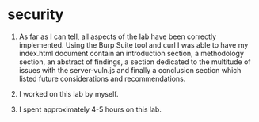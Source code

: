 # security
1. As far as I can tell, all aspects of the lab have been correctly implemented. Using the Burp Suite tool and curl I was able to have my index.html document contain an introduction section, a methodology section, an abstract of findings, a section dedicated to the multitude of issues with the server-vuln.js and finally a conclusion section which listed future considerations and recommendations.

2. I worked on this lab by myself.

3. I spent approximately 4-5 hours on this lab.